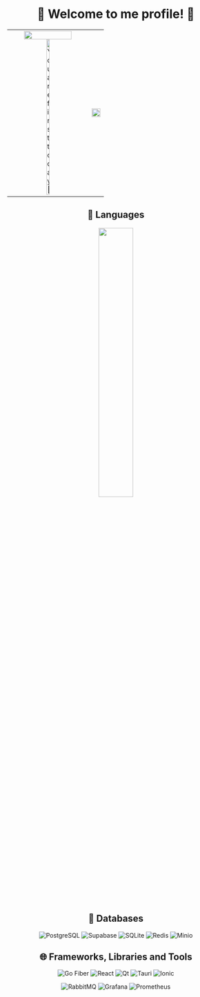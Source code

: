 <div align="center">
  <h1>🐸 Welcome to me profile! 🐸</h1>
</div>

<table>
  <tr>
    <td align="center">
      <img src="https://pixel-profile-ui.vercel.app/api/github-stats?username=kxrxh&include_all_commits=true&pixelate_avatar=true&theme=journey&theme=journey&color=%23ffffffFF" width="80%" height="auto">
      <br>
      <img src="https://count.getloli.com/get/@kxrxh?theme=rule34" width="20%" height="auto" alt="You are first today 👋"/>
    </td>
    <td align="center">
      <a href="https://spotify-github-profile.vercel.app/api/view?uid=wcg8zdnlk0f3sjo435oz8ufgu&redirect=true">
        <img src="https://spotify-github-profile.vercel.app/api/view?uid=wcg8zdnlk0f3sjo435oz8ufgu&cover_image=true&theme=default&show_offline=false&background_color=000000&interchange=false&bar_color=53b14f&bar_color_cover=true" width="100%" height="auto">
      </a>
    </td>
  </tr>
</table>

<div align="center">
  <h2>🚀 Languages</h2>
  <p align="center">
    <img src="https://github-readme-stats.vercel.app/api/top-langs/?username=KXRXH&layout=compact&theme=midnight-purple&show_icons=true&langs_count=10" width="40%" height="auto">
  </p>

  <h2>💾 Databases</h2>
  <p align="center">
    <img src="https://img.shields.io/badge/PostgreSQL-000000?style=for-the-badge&logo=postgresql&logoColor=396c94" alt="PostgreSQL">
    <img src="https://img.shields.io/badge/Supabase-000000?style=for-the-badge&logo=supabase&logoColor=37996b" alt="Supabase">
    <img src="https://img.shields.io/badge/SQLite-000000?style=for-the-badge&logo=sqlite&logoColor=46a4dd" alt="SQLite">
    <img src="https://img.shields.io/badge/Redis-000000?style=for-the-badge&logo=redis&logoColor=d9281a" alt="Redis">
    <img src="https://img.shields.io/badge/Minio-000000?style=for-the-badge&logo=minio&logoColor=c72c48" alt="Minio">
  </p>
</div>

<div align="center">
  <h2>🌐 Frameworks, Libraries and Tools</h2>
  <p align="center">
    <img src="https://img.shields.io/badge/Go Fiber-000000?style=for-the-badge&logo=go&logoColor=5dc9e2" alt="Go Fiber">
    <img src="https://img.shields.io/badge/React-000000?style=for-the-badge&logo=react&logoColor=61dafb" alt="React">
    <img src="https://img.shields.io/badge/Qt-000000?style=for-the-badge&logo=qt&logoColor=41CD52" alt="Qt">
    <img src="https://img.shields.io/badge/Tauri-000000?style=for-the-badge&logo=tauri&logoColor=white" alt="Tauri">
    <img src="https://img.shields.io/badge/Ionic-000000?style=for-the-badge&logo=ionic&logoColor=white" alt="Ionic">
  </p>
  <p align="center">
    <img src="https://img.shields.io/badge/RabbitMQ-000000?style=for-the-badge&logo=rabbitmq&logoColor=f60" alt="RabbitMQ">
    <img src="https://img.shields.io/badge/Grafana-000000?style=for-the-badge&logo=grafana&logoColor=ffa500" alt="Grafana">
    <img src="https://img.shields.io/badge/Prometheus-000000?style=for-the-badge&logo=prometheus&logoColor=e6522c" alt="Prometheus">
  </p>
</div>



